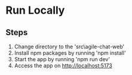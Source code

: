 # Run Locally

## Steps

1. Change directory to the 'src\agile-chat-web'
2. Install npm packages by running 'npm install'
3. Start the app by running 'npm run dev'
4. Access the app on [http://localhost:5173](http://localhost:5173)